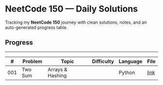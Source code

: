 # NeetCode 150 — Daily Solutions

Tracking my **NeetCode 150** journey with clean solutions, notes, and an auto-generated progress table.

## Progress
---

| # | Problem | Topic | Difficulty | Language | File |
|---|---------|-------|------------|----------|------|
| 001 | Two Sum | Arrays & Hashing |  | Python | [link](/home/runner/work/Leetcode-150/Leetcode-150/01-arrays_hashing/LC001-two-sum.py) |
